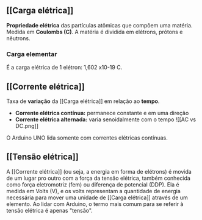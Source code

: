 ## [[Carga elétrica]]
**Propriedade elétrica** das partículas atômicas que compõem uma matéria. Medida em **Coulombs (C)**.
A matéria é dividida em elétrons, prótons e nêutrons.
### Carga elementar
É a carga elétrica de 1 elétron: 1,602 x10-19 C.
## [[Corrente elétrica]]
Taxa de **variação** da [[Carga elétrica]] em relação ao **tempo**.
- **Corrente elétrica contínua:** permanece constante e em uma direção
- **Corrente elétrica alternada:** varia senoidalmente com o tempo
![[AC vs DC.png]]

O Arduino UNO lida somente com correntes elétricas contínuas.
## [[Tensão elétrica]]
A [[Corrente elétrica]] (ou seja, a energia em forma de elétrons) é movida de um lugar pro outro com a força da tensão elétrica, também conhecida como força eletromotriz (fem) ou diferença de potencial (DDP).
Ela é medida em Volts (V), e os volts representam a quantidade de energia necessária para mover uma unidade de [[Carga elétrica]] através de um elemento.
Ao lidar com Arduino, o termo mais comum para se referir à tensão elétrica é apenas "tensão".